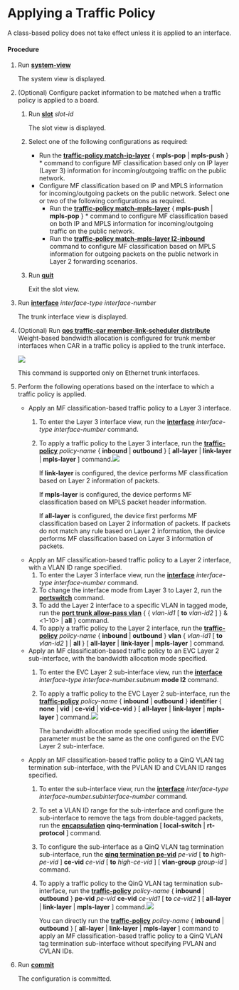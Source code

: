 Applying a Traffic Policy
=========================

A class-based policy does not take effect unless it is applied to an interface.

#### Procedure

1. Run [**system-view**](cmdqueryname=system-view)
   
   
   
   The system view is displayed.
2. (Optional) Configure packet information to be matched when a traffic policy is applied to a board.
   1. Run [**slot**](cmdqueryname=slot) *slot-id*
      
      
      
      The slot view is displayed.
   2. Select one of the following configurations as required:
      
      
      * Run the [**traffic-policy match-ip-layer**](cmdqueryname=traffic-policy+match-ip-layer) { **mpls-pop** | **mpls-push** } \* command to configure MF classification based only on IP layer (Layer 3) information for incoming/outgoing traffic on the public network.
      * Configure MF classification based on IP and MPLS information for incoming/outgoing packets on the public network. Select one or two of the following configurations as required.
        + Run the [**traffic-policy match-mpls-layer**](cmdqueryname=traffic-policy+match-mpls-layer) { **mpls-push** | **mpls-pop** } \* command to configure MF classification based on both IP and MPLS information for incoming/outgoing traffic on the public network.
        + Run the [**traffic-policy match-mpls-layer l2-inbound**](cmdqueryname=traffic-policy+match-mpls-layer+l2-inbound) command to configure MF classification based on MPLS information for outgoing packets on the public network in Layer 2 forwarding scenarios.
   3. Run [**quit**](cmdqueryname=quit)
      
      
      
      Exit the slot view.
3. Run [**interface**](cmdqueryname=interface) *interface-type* *interface-number*
   
   
   
   The trunk interface view is displayed.
4. (Optional) Run [**qos traffic-car member-link-scheduler distribute**](cmdqueryname=qos+traffic-car+member-link-scheduler+distribute) Weight-based bandwidth allocation is configured for trunk member interfaces when CAR in a traffic policy is applied to the trunk interface.
   
   ![](../../../../public_sys-resources/note_3.0-en-us.png) 
   
   This command is supported only on Ethernet trunk interfaces.
5. Perform the following operations based on the interface to which a traffic policy is applied.
   
   
   * Apply an MF classification-based traffic policy to a Layer 3 interface.
     1. To enter the Layer 3 interface view, run the [**interface**](cmdqueryname=interface) *interface-type* *interface-number* command.
     2. To apply a traffic policy to the Layer 3 interface, run the [**traffic-policy**](cmdqueryname=traffic-policy) *policy-name* { **inbound** | **outbound** } [ **all-layer** | **link-layer** | **mpls-layer** ] command.![](../../../../public_sys-resources/note_3.0-en-us.png) 
        
        If **link-layer** is configured, the device performs MF classification based on Layer 2 information of packets.
        
        If **mpls-layer** is configured, the device performs MF classification based on MPLS packet header information.
        
        If **all-layer** is configured, the device first performs MF classification based on Layer 2 information of packets. If packets do not match any rule based on Layer 2 information, the device performs MF classification based on Layer 3 information of packets.
   * Apply an MF classification-based traffic policy to a Layer 2 interface, with a VLAN ID range specified.
     1. To enter the Layer 3 interface view, run the [**interface**](cmdqueryname=interface) *interface-type* *interface-number* command.
     2. To change the interface mode from Layer 3 to Layer 2, run the [**portswitch**](cmdqueryname=portswitch) command.
     3. To add the Layer 2 interface to a specific VLAN in tagged mode, run the [**port trunk allow-pass vlan**](cmdqueryname=port+trunk+allow-pass+vlan) { { *vlan-id1* [ **to** *vlan-id2* ] } &<1-10> | **all** } command.
     4. To apply a traffic policy to the Layer 2 interface, run the [**traffic-policy**](cmdqueryname=traffic-policy) *policy-name* { **inbound** | **outbound** } **vlan** { *vlan-id1* [ **to** *vlan-id2* ] | **all** } [ **all-layer** | **link-layer** | **mpls-layer** ] command.
   * Apply an MF classification-based traffic policy to an EVC Layer 2 sub-interface, with the bandwidth allocation mode specified.
     1. To enter the EVC Layer 2 sub-interface view, run the [**interface**](cmdqueryname=interface) *interface-type interface-number.subnum* **mode l2** command.
     2. To apply a traffic policy to the EVC Layer 2 sub-interface, run the [**traffic-policy**](cmdqueryname=traffic-policy) *policy-name* { **inbound** | **outbound** } **identifier** { **none** | **vid** | **ce-vid** | **vid-ce-vid** } [ **all-layer** | **link-layer** | **mpls-layer** ] command.![](../../../../public_sys-resources/note_3.0-en-us.png) 
        
        The bandwidth allocation mode specified using the **identifier** parameter must be the same as the one configured on the EVC Layer 2 sub-interface.
   * Apply an MF classification-based traffic policy to a QinQ VLAN tag termination sub-interface, with the PVLAN ID and CVLAN ID ranges specified.
     1. To enter the sub-interface view, run the [**interface**](cmdqueryname=interface) *interface-type* *interface-number.subinterface-number* command.
     2. To set a VLAN ID range for the sub-interface and configure the sub-interface to remove the tags from double-tagged packets, run the [**encapsulation**](cmdqueryname=encapsulation) **qinq-termination** [ **local-switch** | **rt-protocol** ] command.
     3. To configure the sub-interface as a QinQ VLAN tag termination sub-interface, run the [**qinq termination pe-vid**](cmdqueryname=qinq+termination+pe-vid) *pe-vid* [ **to** *high-pe-vid* ] **ce-vid** *ce-vid* [ **to** *high-ce-vid* ] [ **vlan-group** *group-id* ] command.
     4. To apply a traffic policy to the QinQ VLAN tag termination sub-interface, run the [**traffic-policy**](cmdqueryname=traffic-policy) *policy-name* { **inbound** | **outbound** } **pe-vid** *pe-vid* **ce-vid** *ce-vid1* [ **to** *ce-vid2* ] [ **all-layer** | **link-layer** | **mpls-layer** ] command.![](../../../../public_sys-resources/note_3.0-en-us.png) 
        
        You can directly run the [**traffic-policy**](cmdqueryname=traffic-policy) *policy-name* { **inbound** | **outbound** } [ **all-layer** | **link-layer** | **mpls-layer** ] command to apply an MF classification-based traffic policy to a QinQ VLAN tag termination sub-interface without specifying PVLAN and CVLAN IDs.
6. Run [**commit**](cmdqueryname=commit)
   
   
   
   The configuration is committed.